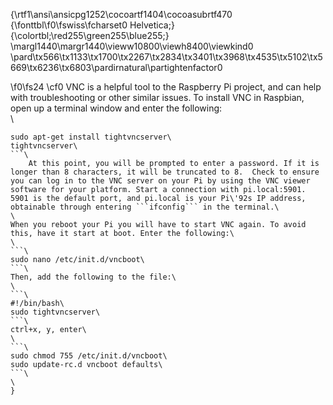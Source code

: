 {\rtf1\ansi\ansicpg1252\cocoartf1404\cocoasubrtf470
{\fonttbl\f0\fswiss\fcharset0 Helvetica;}
{\colortbl;\red255\green255\blue255;}
\margl1440\margr1440\vieww10800\viewh8400\viewkind0
\pard\tx566\tx1133\tx1700\tx2267\tx2834\tx3401\tx3968\tx4535\tx5102\tx5669\tx6236\tx6803\pardirnatural\partightenfactor0

\f0\fs24 \cf0 VNC is a helpful tool to the Raspberry Pi project, and can help with troubleshooting or other similar issues. To install VNC in Raspbian, open up a terminal window and enter the following:\
\
``` \
sudo apt-get install tightvncserver\
tightvncserver\
```\
	At this point, you will be prompted to enter a password. If it is longer than 8 characters, it will be truncated to 8.  Check to ensure you can log in to the VNC server on your Pi by using the VNC viewer software for your platform. Start a connection with pi.local:5901. 5901 is the default port, and pi.local is your Pi\'92s IP address, obtainable through entering ```ifconfig``` in the terminal.\
\
When you reboot your Pi you will have to start VNC again. To avoid this, have it start at boot. Enter the following:\
\
```\
sudo nano /etc/init.d/vncboot\
```\
Then, add the following to the file:\
\
```\
#!/bin/bash\
sudo tightvncserver\
```\
ctrl+x, y, enter\
\
```\
sudo chmod 755 /etc/init.d/vncboot\
sudo update-rc.d vncboot defaults\
```\
\
}